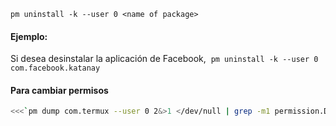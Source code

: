 
`pm uninstall -k --user 0 <name of package>`

#### Ejemplo: 

Si desea desinstalar la aplicación de Facebook,  `pm uninstall -k --user 0 com.facebook.katanay` 

#### Para cambiar permisos

```sh
<<<`pm dump com.termux --user 0 2&>1 </dev/null | grep -m1 permission.DUMP`
```